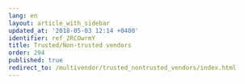 ```yaml
---
lang: en
layout: article_with_sidebar
updated_at: '2018-05-03 12:14 +0400'
identifier: ref_2RCOwrmY
title: Trusted/Non-trusted vendors
order: 294
published: true
redirect_to: /multivendor/trusted_nontrusted_vendors/index.html
---
```

